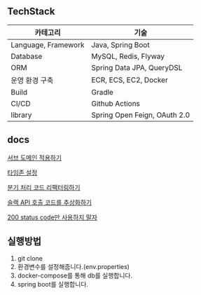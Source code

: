 ## TechStack

| 카테고리 | 기술 |
| --- | --- |
| Language, Framework | Java, Spring Boot |
| Database | MySQL, Redis, Flyway |
| ORM | Spring Data JPA, QueryDSL |
| 운영 환경 구축 | ECR, ECS, EC2, Docker |
| Build | Gradle |
| CI/CD | Github Actions |
| library | Spring Open Feign, OAuth 2.0 |

## docs
[서브 도메인 적용하기](https://velog.io/@kssumin/%EC%84%9C%EB%B8%8C-%EB%8F%84%EB%A9%94%EC%9D%B8-%EC%A0%81%EC%9A%A9%ED%95%98%EA%B8%B0)

[타임존 설정](https://velog.io/@kssumin/DB%EC%97%90-%EB%93%A4%EC%96%B4%EA%B0%80%EB%8A%94-%EC%8B%9C%EA%B0%84%EC%9D%B4-%EC%9D%B4%EC%83%81%ED%95%98%EB%8B%A4)

[분기 처리 코드 리팩터링하기](https://velog.io/@kssumin/%EB%B6%84%EA%B8%B0%EC%B2%98%EB%A6%AC-%EC%BD%94%EB%93%9C-%EB%A6%AC%ED%8C%A9%ED%84%B0%EB%A7%81-%ED%95%98%EA%B8%B0)

[슬랙 API 호출 코드를 추상화하기](https://velog.io/@kssumin/%EC%8A%AC%EB%9E%99-API-%ED%98%B8%EC%B6%9C-%EC%BD%94%EB%93%9C%EB%A5%BC-%EC%B6%94%EC%83%81%ED%99%94%ED%95%98%EA%B8%B0)

[200 status code만 사용하지 말자](https://velog.io/@kssumin/EEOS-%EC%BA%90%EC%8B%B1)

## 실행방법
1. git clone
2. 환경변수를 설정해줍니다.(env.properties)
3. docker-compose를 통해 db를 실행합니다.
4. spring boot를 실행합니다.
